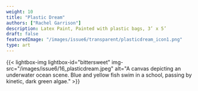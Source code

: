 ```yaml
---
weight: 10
title: "Plastic Dream"
authors: ["Rachel Garrison"]
description: Latex Paint, Painted with plastic bags, 3’ x 5’ 
draft: false
featuredImage: "/images/issue6/transparent/plasticdream_icon1.png"
type: art
---
```


{{< lightbox-img lightbox-id="bittersweet" img-src="/images/issue6/16_plasticdream.jpeg" alt="A canvas depicting an underwater ocean scene. Blue and yellow fish swim in a school, passing by kinetic, dark green algae." >}}